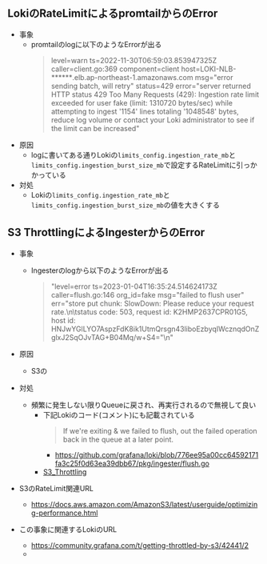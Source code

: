 ## LokiのRateLimitによるpromtailからのError
- 事象
  - promtailのlogに以下のようなErrorが出る
    > level=warn ts=2022-11-30T06:59:03.853947325Z caller=client.go:369 component=client host=LOKI-NLB-******.elb.ap-northeast-1.amazonaws.com msg="error sending batch, will retry" status=429 error="server returned HTTP status 429 Too Many Requests (429): Ingestion rate limit exceeded for user fake (limit: 1310720 bytes/sec) while attempting to ingest '1154' lines totaling '1048548' bytes, reduce log volume or contact your Loki administrator to see if the limit can be increased"
- 原因
  - logに書いてある通りLokiの`limits_config.ingestion_rate_mb`と`limits_config.ingestion_burst_size_mb`で設定するRateLimitに引っかかっている
- 対処
  - Lokiの`limits_config.ingestion_rate_mb`と`limits_config.ingestion_burst_size_mb`の値を大きくする

## S3 ThrottlingによるIngesterからのError
- 事象
  - Ingesterのlogから以下のようなErrorが出る
    > "level=error ts=2023-01-04T16:35:24.514624173Z caller=flush.go:146 org_id=fake msg="failed to flush user" err="store put chunk: SlowDown: Please reduce your request rate.\n\tstatus code: 503, request id: K2HMP2637CPR01G5, host id: HNJwYGlLYO7AspzFdK8ik1UtmQrsgn43liboEzbyqIWcznqdOnZglxJ2SqOJvTAG+B04Mq/w+S4="\n"
- 原因
  - S3の

- 対処
  - 頻繁に発生しない限りQueueに戻され、再実行されるので無視して良い
    - 下記Lokiのコード(コメント)にも記載されている
      > If we're exiting & we failed to flush, out the failed operation back in the queue at a later point.
      - https://github.com/grafana/loki/blob/776ee95a00cc64592171fa3c25f0d63ea39dbb67/pkg/ingester/flush.go
    - [S3_Throttling](image/S3_Throttling.jpg)

- S3のRateLimit関連URL
  - https://docs.aws.amazon.com/AmazonS3/latest/userguide/optimizing-performance.html

- この事象に関連するLokiのURL
  - https://community.grafana.com/t/getting-throttled-by-s3/42441/2
  - 